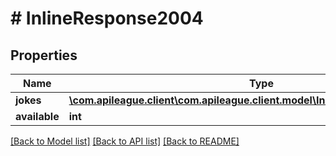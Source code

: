 # # InlineResponse2004

## Properties

Name | Type | Description | Notes
------------ | ------------- | ------------- | -------------
**jokes** | [**\com.apileague.client\com.apileague.client.model\InlineResponse2004Jokes[]**](InlineResponse2004Jokes.md) |  | [optional]
**available** | **int** |  | [optional]

[[Back to Model list]](../../README.md#models) [[Back to API list]](../../README.md#endpoints) [[Back to README]](../../README.md)
